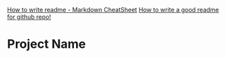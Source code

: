 [How to write readme - Markdown CheatSheet](https://github.com/adam-p/markdown-here/wiki/Markdown-Cheatsheet)
[How to write a good readme for github repo!](https://gist.github.com/PurpleBooth/109311bb0361f32d87a2)

# Project Name
<!---
Read Me Contents
-->
